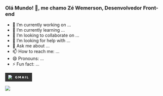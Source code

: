 ### Olá Mundo! 👋, me chamo Zé Wemerson, Desenvolvedor Front-end 



- 🔭 I’m currently working on ...
- 🌱 I’m currently learning ...
- 👯 I’m looking to collaborate on ...
- 🤔 I’m looking for help with ...
- 💬 Ask me about ...
- 📫 How to reach me: ...
- 😄 Pronouns: ...
- ⚡ Fun fact: ...

<svg xmlns="http://www.w3.org/2000/svg" xmlns:xlink="http://www.w3.org/1999/xlink" width="87.25" height="28" role="img" aria-label="GMAIL"><title>GMAIL</title><g shape-rendering="crispEdges"><rect width="87.25" height="28" fill="#333"/></g><g fill="#fff" text-anchor="middle" font-family="Verdana,Geneva,DejaVu Sans,sans-serif" text-rendering="geometricPrecision" font-size="100"><image x="9" y="7" width="14" height="14" xlink:href="https://i.imgur.com/hGVSWzr.png"/><text transform="scale(.1)" x="536.25" y="175" textLength="432.5" fill="#fff" font-weight="bold">GMAIL</text></g></svg>

<a href="mailto:josepdrjw@gmail.com">
  <img src="https://i.imgur.com/hGVSWzr.png" style="width="87.25"; heigth="28"">
</a>
